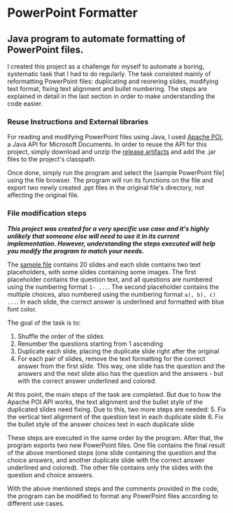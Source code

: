 # PowerPoint Formatter
## Java program to automate formatting of PowerPoint files.

I created this project as a challenge for myself to automate a boring, systematic task that I had to do regularly.
The task consisted mainly of reformatting PowerPoint files: duplicating and reorering slides, modifying text format, fixing text alignment and bullet numbering. The steps are explained in detail in the last section in order to make understanding the code easier.

### Reuse Instructions and External libraries
For reading and modifying PowerPoint files using Java, I used [Apache POI](https://poi.apache.org), a Java API for Microsoft Documents. In order to reuse the API for this project, simply download and unzip the [release artifacts](https://poi.apache.org/download.html) and add the .jar files to the project's classpath.

Once done, simply run the program and select the [sample PowerPoint file] using the file browser. The program will run its functions on the file and export two newly created .ppt files in the original file's directory, not affecting the original file.

### File modification steps
***This project was created for a very specific use case and it's highly unlikely that someone else will need to use it in its current implementation. However, understanding the steps executed will help you modify the program to match your needs.***

The [sample file]() contains 20 slides and each slide contains two text placeholders, with some slides containing some images. The first placeholder contains the question text, and all questions are numbered using the numbering format `1- ...`. The second placeholder contains the multiple choices, also numbered using the numbering format `a), b), c) ...`. In each slide, the correct answer is underlined and formatted with blue font color.

The goal of the task is to:
1. Shuffle the order of the slides
2. Renumber the questions starting from 1 ascending
3. Duplicate each slide, placing the duplicate slide right after the original
4. For each pair of slides, remove the text formatting for the correct answer from the first slide. This way, one slide has the question and the answers and the next slide also has the question and the answers - but with the correct answer underlined and colored.

At this point, the main steps of the task are completed. But due to how the Apache POI API works, the text alignment and the bullet style of the duplicated slides need fixing. Due to this, two more steps are needed:
5. Fix the vertical text alignment of the question text in each duplicate slide
6. Fix the bullet style of the answer choices text in each duplicate slide

These steps are executed in the same order by the program. After that, the program exports two new PowerPoint files. One file contains the final result of the above mentioned steps (one slide containing the question and the choice answers, and another duplicate slide with the correct answer underlined and colored). The other file contains only the slides with the question and choice answers.

With the above mentioned steps and the comments provided in the code, the program can be modified to format any PowerPoint files according to different use cases.
